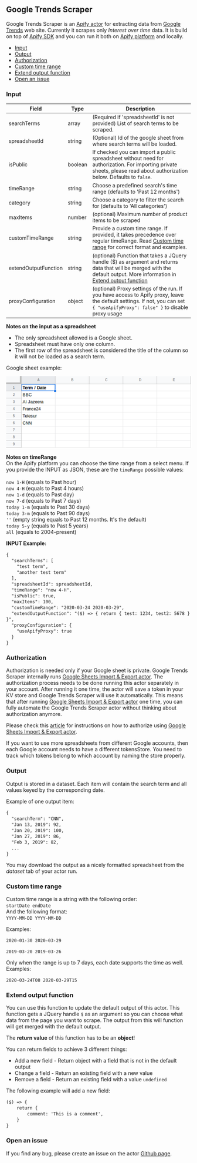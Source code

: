 ## Google Trends Scraper

Google Trends Scraper is an [Apify actor](https://apify.com/actors) for extracting data from [Google Trends](https://trends.google.com/trends) web site. Currently it scrapes only *Interest over time* data. It is build on top of [Apify SDK](https://sdk.apify.com/) and you can run it both on [Apify platform](https://my.apify.com) and locally.

- [Input](#input)
- [Output](#output)
- [Authorization](#authorization)
- [Custom time range](#custom-time-range)
- [Extend output function](#extend-output-function)
- [Open an issue](#open-an-issue)

### Input

| Field | Type | Description |
| ----- | ---- | ----------- |
| searchTerms | array | (Required if 'spreadsheetId' is not provided) List of search terms to be scraped. |
| spreadsheetId | string | (Optional) Id of the google sheet from where search terms will be loaded. |
| isPublic | boolean | If checked you can import a public spreadsheet without need for authorization. For importing private sheets, please read about authorization below. Defaults to `false`. |
| timeRange | string | Choose a predefined search's time range (defaults to 'Past 12 months') |
| category | string | Choose a category to filter the search for (defaults to 'All categories') |
| maxItems | number | (optional) Maximum number of product items to be scraped |
| customTimeRange | string | Provide a custom time range. If provided, it takes precedence over regular timeRange. Read [Custom time range](#custom-time-range) for correct format and examples. |
| extendOutputFunction | string | (optional) Function that takes a JQuery handle ($) as argument and returns data that will be merged with the default output. More information in [Extend output function](#extend-output-function) |
| proxyConfiguration | object | (optional) Proxy settings of the run. If you have access to Apify proxy, leave the default settings. If not, you can set `{ "useApifyProxy": false" }` to disable proxy usage |

**Notes on the input as a spreadsheet**
- The only spreadsheet allowed is a Google sheet.
- Spreadsheet must have only one column.
- The first row of the spreadsheet is considered the title of the column so it will not be loaded as a search term.

Google sheet example:

![google sheet example](./google-sheet-example.png)

**Notes on timeRange**\
On the Apify platform you can choose the time range from a select menu. 
If you provide the INPUT as JSON, these are the `timeRange` possible values:<br/><br/>
`now 1-H` (equals to Past hour)<br/>
`now 4-H` (equals to Past 4 hours)<br/>
`now 1-d` (equals to Past day)<br/>
`now 7-d` (equals to Past 7 days)<br/>
`today 1-m` (equals to Past 30 days)<br/>
`today 3-m` (equals to Past 90 days)<br/>
`''` (empty string equals to Past 12 months. It's the default)<br/>
`today 5-y` (equals to Past 5 years)<br/>
`all` (equals to 2004-present)

**INPUT Example:**

```
{
  "searchTerms": [
    "test term",
    "another test term"
  ],
  "spreadsheetId": spreadsheetId,
  "timeRange": "now 4-H", 
  "isPublic": true,
  "maxItems": 100,
  "customTimeRange": "2020-03-24 2020-03-29",
  "extendOutputFunction": "($) => { return { test: 1234, test2: 5678 } }",
  "proxyConfiguration": {
    "useApifyProxy": true
  }
}
```

### Authorization

Authorization is needed only if your Google sheet is private.
Google Trends Scraper internally runs [Google Sheets Import & Export actor](https://apify.com/lukaskrivka/google-sheets#authentication-and-authorization). The authorization process needs to be done running this actor separately in your account. After running it one time, the actor will save a token in your KV store and Google Trends Scraper will use it automatically. This means that after running [Google Sheets Import & Export actor](https://apify.com/lukaskrivka/google-sheets#authentication-and-authorization) one time, you can fully automate the Google Trends Scraper actor without thinking about authorization anymore.

Please check this [article](https://help.apify.com/en/articles/2424053-google-integration) for instructions on how to authorize using [Google Sheets Import & Export actor](https://apify.com/lukaskrivka/google-sheets#authentication-and-authorization).

If you want to use more spreadsheets from different Google accounts, then each Google account needs to have a different tokensStore. You need to track which tokens belong to which account by naming the store properly.

### Output

Output is stored in a dataset.
Each item will contain the search term and all values keyed by the corresponding date.

Example of one output item:
```
{
  "searchTerm": "CNN",
  "‪Jan 13, 2019‬": 92,
  "‪Jan 20, 2019‬": 100,
  "‪Jan 27, 2019‬": 86,
  "‪Feb 3, 2019‬": 82,
  ...
}
```

You may download the output as a nicely formatted spreadsheet from the *dataset* tab of your actor run.

### Custom time range
Custom time range is a string with the following order:\
`startDate endDate`\
And the following format:\
`YYYY-MM-DD YYYY-MM-DD`

Examples:
```
2020-01-30 2020-03-29
```
```
2019-03-20 2019-03-26
```

Only when the range is up to 7 days, each date supports the time as well. 
Examples:
```
2020-03-24T08 2020-03-29T15
```

### Extend output function

You can use this function to update the default output of this actor. This function gets a JQuery handle `$` as an argument so you can choose what data from the page you want to scrape. The output from this will function will get merged with the default output.

The **return value** of this function has to be an **object**!

You can return fields to achieve 3 different things:
- Add a new field - Return object with a field that is not in the default output
- Change a field - Return an existing field with a new value
- Remove a field - Return an existing field with a value `undefined`

The following example will add a new field:
```
($) => {
    return {
        comment: 'This is a comment',
    }
}
```

### Open an issue
If you find any bug, please create an issue on the actor [Github page](https://github.com/emastra/actor-google-trends-scraper).
